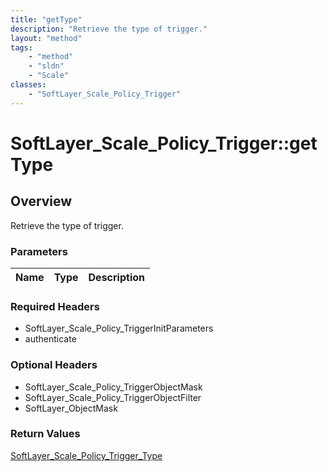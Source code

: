 ```yaml
---
title: "getType"
description: "Retrieve the type of trigger."
layout: "method"
tags:
    - "method"
    - "sldn"
    - "Scale"
classes:
    - "SoftLayer_Scale_Policy_Trigger"
---
```

# SoftLayer_Scale_Policy_Trigger::getType
## Overview 
Retrieve the type of trigger.

### Parameters 
|Name | Type | Description |
| --- | --- | --- |


### Required Headers
* SoftLayer_Scale_Policy_TriggerInitParameters
* authenticate

### Optional Headers
* SoftLayer_Scale_Policy_TriggerObjectMask
* SoftLayer_Scale_Policy_TriggerObjectFilter
* SoftLayer_ObjectMask

### Return Values
<a href='/reference/datatypes/SoftLayer_Scale_Policy_Trigger_Type'>SoftLayer_Scale_Policy_Trigger_Type </a>

